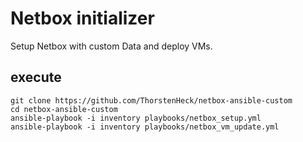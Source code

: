 # Netbox initializer

Setup Netbox with custom Data and deploy VMs.

## execute

    git clone https://github.com/ThorstenHeck/netbox-ansible-custom
    cd netbox-ansible-custom
    ansible-playbook -i inventory playbooks/netbox_setup.yml
    ansible-playbook -i inventory playbooks/netbox_vm_update.yml